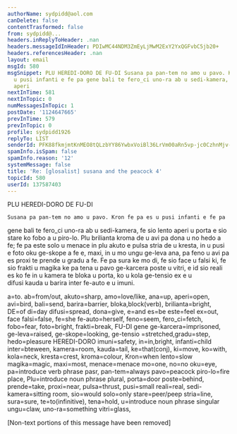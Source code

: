 ```yaml
---
authorName: sydpidd@aol.com
canDelete: false
contentTrasformed: false
from: sydpidd@...
headers.inReplyToHeader: .nan
headers.messageIdInHeader: PDIwMC44NDM3ZmEyLjMwM2ExY2YxQGFvbC5jb20+
headers.referencesHeader: .nan
layout: email
msgId: 580
msgSnippet: PLU HEREDI-DORO DE FU-DI Susana pa pan-tem no amo u pavo. Kron fe pa es
  u pusi infanti e fe pa gene bali te fero_ci uno-ra ab u sedi-kamera, fe sio lento
  aperi
nextInTime: 581
nextInTopic: 0
numMessagesInTopic: 1
postDate: '1124647665'
prevInTime: 579
prevInTopic: 0
profile: sydpidd1926
replyTo: LIST
senderId: PFK88fkmjmtKnMEO8tQLzbYY86YwbxVoiBl36LrVm00aRn5vp-jc0CzhnMjv-j3peFbXuA3R
spamInfo.isSpam: false
spamInfo.reason: '12'
systemMessage: false
title: 'Re: [glosalist] susana and the peacock 4'
topicId: 580
userId: 137587403
---
```


PLU HEREDI-DORO DE FU-DI

    Susana pa pan-tem no amo u pavo. Kron fe pa es u pusi infanti e fe pa 
gene bali te fero_ci uno-ra ab u sedi-kamera, fe sio lento aperi u porta e sio 
stare ko fobo a u  piro-lo. Plu brilianta kroma de u avi pa dona u no hedo a fe; 
fe pa este solo u menace in plu akuto e pulsa stria de u kresta, in u pusi e 
foto oku ge-skope a fe e, maxi, in u mo ungu ge-leva ana, pa feno u  avi pa  
es proxi te prende u gradu a fe. Fe pa sura ke mo di, fe sio face u falsi ki, 
fe sio frakti u magika ke pa tena u   pavo ge-karcera poste u  vitri, e id sio 
reali es ko fe in u kamera  te bloka u   porta, ko u  kola ge-tensio ex e u  
difusi kauda u  barira inter fe-auto e u imuni.

a=to. ab=from/out, akuto=sharp, amo=love/like, ana=up, aperi=open, avi=bird, 
bali=send, barira=barrier, bloka,block(verb), brilianta=bright, DE=of di=day 
difusi=spread, dona=give, e=and es=be este=feel ex=out, face falsi=false, 
fe=she fe-auto=herself, feno=seem, fero_ci=fetch, fobo=fear, foto=bright, 
frakti=break, FU-DI gene ge-karcera=imprisoned, ge-leva=raised, ge-skope=looking, 
ge-tensio =stretched,gradu=step, hedo=pleasure HEREDI-DORO imuni=safety, 
in=in,bright, infanti=child inter=bteween, kamera=room, kauda=tail, ke=that(conj), 
ki=move, ko=with, kola=neck, kresta=crest, kroma=colour, Kron=when lento=slow 
magika=magic, maxi=most, menace=menace mo=one, no=no oku=eye, pa=introduce verb 
phrase pasr, pan-tem=always pavo=peacock piro-lo=fire place, Plu=introduce noun 
phrase plural, porta=door  poste=behind, prende=take, proxi=near, pulsa=thrust, 
pusi=small reali=real, sedi-kamera=sitting room, sio=would solo=only 
stare=peer/peep stria=line, sura=sure, te=to(infinitive), tena=hold, u=introduce noun 
phrase singular ungu=claw, uno-ra=something vitri=glass,


[Non-text portions of this message have been removed]



